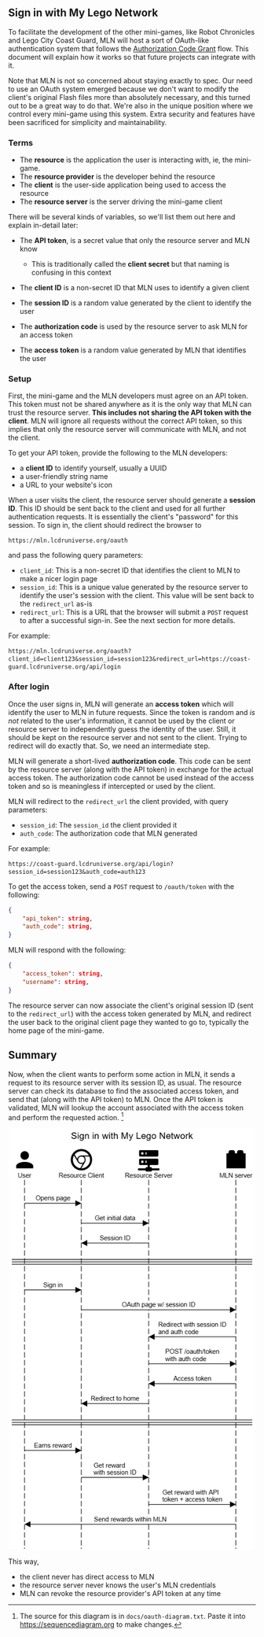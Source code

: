 ## Sign in with My Lego Network

To facilitate the development of the other mini-games, like Robot Chronicles and Lego City Coast Guard, MLN will host a sort of OAuth-like authentication system that follows the [Authorization Code Grant](https://developer.okta.com/blog/2018/04/10/oauth-authorization-code-grant-type) flow. This document will explain how it works so that future projects can integrate with it.

Note that MLN is not so concerned about staying exactly to spec. Our need to use an OAuth system emerged because we don't want to modify the client's original Flash files more than absolutely necessary, and this turned out to be a great way to do that. We're also in the unique position where we control every mini-game using this system. Extra security and features have been sacrificed for simplicity and maintainability.

### Terms

- The **resource** is the application the user is interacting with, ie, the mini-game.
- The **resource provider** is the developer behind the resource
- The **client** is the user-side application being used to access the resource
- The **resource server** is the server driving the mini-game client

There will be several kinds of variables, so we'll list them out here and explain in-detail later:

- The **API token**, is a secret value that only the resource server and MLN know
  - This is traditionally called the **client secret** but that naming is confusing in this context

- The **client ID** is a non-secret ID that MLN uses to identify a given client
- The **session ID** is a random value generated by the client to identify the user
- The **authorization code** is used by the resource server to ask MLN for an access token
- The **access token** is a random value generated by MLN that identifies the user

### Setup

First, the mini-game and the MLN developers must agree on an API token. This token must not be shared anywhere as it is the only way that MLN can trust the resource server. **This includes not sharing the API token with the client**. MLN will ignore all requests without the correct API token, so this implies that only the resource server will communicate with MLN, and not the client.

To get your API token, provide the following to the MLN developers:

- a **client ID** to identify yourself, usually a UUID
- a user-friendly string name
- a URL to your website's icon

When a user visits the client, the resource server should generate a **session ID**. This ID should be sent back to the client and used for all further authentication requests. It is essentially the client's "password" for this session. To sign in, the client should redirect the browser to

```text
https://mln.lcdruniverse.org/oauth
```

and pass the following query parameters:

- `client_id`: This is a non-secret ID that identifies the client to MLN to make a nicer login page
- `session_id`: This is a unique value generated by the resource server to identify the user's session with the client. This value will be sent back to the `redirect_url` as-is
- `redirect_url`: This is a URL that the browser will submit a `POST` request to after a successful sign-in. See the next section for more details.

For example:
```text
https://mln.lcdruniverse.org/oauth?client_id=client123&session_id=session123&redirect_url=https://coast-guard.lcdruniverse.org/api/login
```

### After login

Once the user signs in, MLN will generate an **access token** which will identify the user to MLN in future requests. Since the token is random and _is not_ related to the user's information, it cannot be used by the client or resource server to independently guess the identity of the user. Still, it should be kept on the resource server and not sent to the client. Trying to redirect will do exactly that. So, we need an intermediate step.

MLN will generate a short-lived **authorization code**. This code can be sent by the resource server (along with the API token) in exchange for the actual access token. The authorization code cannot be used instead of the access token and so is meaningless if intercepted or used by the client.

MLN will redirect to the `redirect_url` the client provided, with query parameters:

- `session_id`: The `session_id` the client provided it
- `auth_code`: The authorization code that MLN generated

For example:
```text
https://coast-guard.lcdruniverse.org/api/login?session_id=session123&auth_code=auth123
```

To get the access token, send a `POST` request to `/oauth/token` with the following:

```json
{
    "api_token": string,
    "auth_code": string,
}
```

 MLN will respond with the following:

```json
{
    "access_token": string,
    "username": string,
}
```

The resource server can now associate the client's original session ID (sent to the `redirect_url`) with the access token generated by MLN, and redirect the user back to the original client page they wanted to go to, typically the home page of the mini-game.

## Summary

Now, when the client wants to perform some action in MLN, it sends a request to its resource server with its session ID, as usual. The resource server can check its database to find the associated access token, and send that (along with the API token) to MLN. Once the API token is validated, MLN will lookup the account associated with the access token and perform the requested action. [^1]

![A sequence diagram showing the process visually](./docs/oauth.png)

This way,

- the client never has direct access to MLN
- the resource server never knows the user's MLN credentials
- MLN can revoke the resource provider's API token at any time

[^1]: The source for this diagram is in `docs/oauth-diagram.txt`. Paste it into https://sequencediagram.org to make changes.